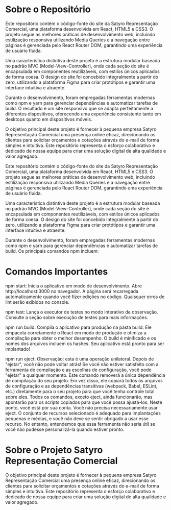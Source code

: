 # Sobre o Repositório

Este repositório contém o código-fonte do site da Satyro Representação Comercial, uma plataforma desenvolvida em React, HTML5 e CSS3. O projeto segue as melhores práticas de desenvolvimento web, incluindo estilização responsiva utilizando Media Queries e a navegação entre páginas é gerenciada pelo React Router DOM, garantindo uma experiência de usuário fluida.

Uma característica distintiva deste projeto é a estrutura modular baseada no padrão MVC (Model-View-Controller), onde cada seção do site é encapsulada em componentes reutilizáveis, com estilos únicos aplicados de forma coesa. O design do site foi concebido integralmente a partir do zero, utilizando a plataforma Figma para criar protótipos e garantir uma interface intuitiva e atraente.

Durante o desenvolvimento, foram empregadas ferramentas modernas como npm e yarn para gerenciar dependências e automatizar tarefas de build. O resultado é um site responsivo que se adapta perfeitamente a diferentes dispositivos, oferecendo uma experiência consistente tanto em desktops quanto em dispositivos móveis.

O objetivo principal deste projeto é fornecer à pequena empresa Satyro Representação Comercial uma presença online eficaz, direcionando os clientes para solicitar orçamentos e cotações através do e-mail de forma simples e intuitiva. Este repositório representa o esforço colaborativo e dedicado de nossa equipe para criar uma solução digital de alta qualidade e valor agregado.

Este repositório contém o código-fonte do site da Satyro Representação Comercial, uma plataforma desenvolvida em React, HTML5 e CSS3. O projeto segue as melhores práticas de desenvolvimento web, incluindo estilização responsiva utilizando Media Queries e a navegação entre páginas é gerenciada pelo React Router DOM, garantindo uma experiência de usuário fluida.

Uma característica distintiva deste projeto é a estrutura modular baseada no padrão MVC (Model-View-Controller), onde cada seção do site é encapsulada em componentes reutilizáveis, com estilos únicos aplicados de forma coesa. O design do site foi concebido integralmente a partir do zero, utilizando a plataforma Figma para criar protótipos e garantir uma interface intuitiva e atraente.

Durante o desenvolvimento, foram empregadas ferramentas modernas como npm e yarn para gerenciar dependências e automatizar tarefas de build. Os principais comandos npm incluem:

# Comandos Importantes
npm start: Inicia o aplicativo em modo de desenvolvimento. Abre http://localhost:3000 no navegador. A página será recarregada automaticamente quando você fizer edições no código. Quaisquer erros de lint serão exibidos no console.

npm test: Lança o executor de testes no modo interativo de observação. Consulte a seção sobre execução de testes para mais informações.

npm run build: Compila o aplicativo para produção na pasta build. Ele empacota corretamente o React em modo de produção e otimiza a compilação para obter o melhor desempenho. O build é minificado e os nomes dos arquivos incluem os hashes. Seu aplicativo está pronto para ser implantado!

npm run eject: Observação: esta é uma operação unilateral. Depois de "ejetar", você não pode voltar atrás! Se você não estiver satisfeito com a ferramenta de compilação e as escolhas de configuração, você pode "ejetar" a qualquer momento. Este comando removerá a única dependência de compilação do seu projeto. Em vez disso, ele copiará todos os arquivos de configuração e as dependências transitivas (webpack, Babel, ESLint, etc.) diretamente para o seu projeto para que você tenha controle total sobre eles. Todos os comandos, exceto eject, ainda funcionarão, mas apontarão para os scripts copiados para que você possa ajustá-los. Neste ponto, você está por sua conta. Você não precisa necessariamente usar eject. O conjunto de recursos selecionado é adequado para implantações pequenas e médias, e você não deve se sentir obrigado a usar esse recurso. No entanto, entendemos que essa ferramenta não seria útil se você não pudesse personalizá-la quando estiver pronto.

# Sobre o Projeto Satyro Representação Comercial

O objetivo principal deste projeto é fornecer à pequena empresa Satyro Representação Comercial uma presença online eficaz, direcionando os clientes para solicitar orçamentos e cotações através do e-mail de forma simples e intuitiva. Este repositório representa o esforço colaborativo e dedicado de nossa equipe para criar uma solução digital de alta qualidade e valor agregado.
